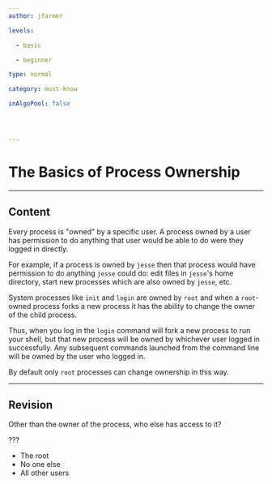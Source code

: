 ```yaml
---
author: jfarmer

levels:

  - basic

  - beginner

type: normal

category: must-know

inAlgoPool: false




---
```


# The Basics of Process Ownership

---
## Content

Every process is "owned" by a specific user.  A process owned by a user has permission to do anything that user would be able to do were they logged in directly.

For example, if a process is owned by `jesse` then that process would have permission to do anything `jesse` could do: edit files in `jesse`'s home directory, start new processes which are also owned by `jesse`, etc.

System processes like `init` and `login` are owned by `root` and when a `root`-owned process forks a new process it has the ability to change the owner of the child process.

Thus, when you log in the `login` command will fork a new process to run your shell, but that new process will be owned by whichever user logged in successfully.  Any subsequent commands launched from the command line will be owned by the user who logged in.

By default only `root` processes can change ownership in this way.

---
## Revision

Other than the owner of the process, who else has access to it? 

???

* The root
* No one else
* All other users

